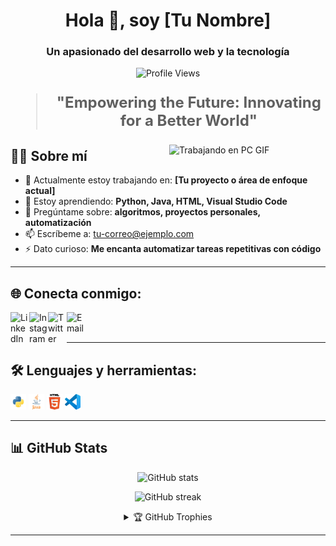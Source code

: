 <h1 align="center">Hola 👋, soy [Tu Nombre]</h1>
<h3 align="center">Un apasionado del desarrollo web y la tecnología</h3>

<p align="center">
  <img src="https://komarev.com/ghpvc/?username=TU-USUARIO-DE-GITHUB&color=blue" alt="Profile Views" />
</p>

<blockquote style="font-size: 24px;">
  <p align="center">
    <strong>"Empowering the Future: Innovating for a Better World"</strong>
  </p>
</blockquote>

<img align="right" alt="Trabajando en PC GIF" src="https://i.pinimg.com/originals/e4/26/70/e426702edf874b181aced1e2fa5c6cde.gif" width="250" />

## 👨‍💻 Sobre mí

- 🔭 Actualmente estoy trabajando en: **[Tu proyecto o área de enfoque actual]**
- 🌱 Estoy aprendiendo: **Python, Java, HTML, Visual Studio Code**
- 💬 Pregúntame sobre: **algoritmos, proyectos personales, automatización**
- 📫 Escríbeme a: [tu-correo@ejemplo.com](mailto:tu-correo@ejemplo.com)
- ⚡ Dato curioso: **Me encanta automatizar tareas repetitivas con código**

---

## 🌐 Conecta conmigo:

<a href="https://www.linkedin.com/in/tu-perfil-de-linkedin">
  <img align="left" alt="LinkedIn" width="30px" src="https://cdn.jsdelivr.net/npm/simple-icons@v3/icons/linkedin.svg" />
</a>
<a href="https://www.instagram.com/tu-usuario-de-instagram">
  <img align="left" alt="Instagram" width="30px" src="https://cdn.jsdelivr.net/npm/simple-icons@v3/icons/instagram.svg" />
</a>
<a href="https://twitter.com/tu-usuario-de-twitter">
  <img align="left" alt="Twitter" width="30px" src="https://cdn.jsdelivr.net/npm/simple-icons@v3/icons/twitter.svg" />
</a>
<a href="mailto:tu-correo@ejemplo.com">
  <img align="left" alt="Email" width="30px" src="https://cdn.jsdelivr.net/npm/simple-icons@v3/icons/gmail.svg" />
</a>

<br /><br />

---

## 🛠️ Lenguajes y herramientas:

<code><img height="25" src="https://raw.githubusercontent.com/github/explore/main/topics/python/python.png" alt="Python"></code>
<code><img height="25" src="https://raw.githubusercontent.com/github/explore/main/topics/java/java.png" alt="Java"></code>
<code><img height="25" src="https://raw.githubusercontent.com/github/explore/main/topics/html/html.png" alt="HTML"></code>
<code><img height="25" src="https://raw.githubusercontent.com/github/explore/main/topics/vscode/vscode.png" alt="Visual Studio Code"></code>

---

## 📊 GitHub Stats

<p align="center">
  <img src="https://github-readme-stats.vercel.app/api?username=TU-USUARIO-DE-GITHUB&show_icons=true&title_color=7A7ADB&icon_color=2234AE&text_color=D3D3D3&bg_color=0,000000,130F40&locale=es" alt="GitHub stats" />
</p>

<p align="center">
  <img src="https://github-readme-streak-stats.herokuapp.com/?user=yojan-maker&background=000000&stroke=130F40&ring=2234AE&fire=D3D3D3&currStreakNum=D3D3D3&sideNums=D3D3D3&currStreakLabel=D3D3D3&sideLabels=D3D3D3&dates=D3D3D3" alt="GitHub streak" />
</p>

<details align="center">
  <summary>🏆 GitHub Trophies</summary>
  <br>
  <p align="center">
    <img src="https://github-profile-trophy.vercel.app/?username=TU-USUARIO-DE-GITHUB&theme=darkhub&column=7&bgColor=000000&noFrame=true&row=1&margin-w=15" alt="GitHub Trophies" />
  </p>
</details>

---

